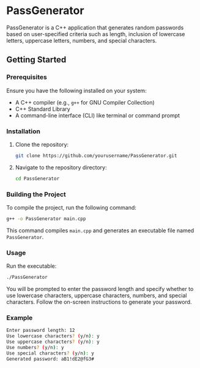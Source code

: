 # PassGenerator

PassGenerator is a C++ application that generates random passwords based on user-specified criteria such as length, inclusion of lowercase letters, uppercase letters, numbers, and special characters.

## Getting Started

### Prerequisites

Ensure you have the following installed on your system:

- A C++ compiler (e.g., `g++` for GNU Compiler Collection)
- C++ Standard Library
- A command-line interface (CLI) like terminal or command prompt

### Installation

1. Clone the repository:

   ```sh
   git clone https://github.com/yourusername/PassGenerator.git
   ```

2. Navigate to the repository directory:

   ```sh
   cd PassGenerator
   ```

### Building the Project

To compile the project, run the following command:

```sh
g++ -o PassGenerator main.cpp
```

This command compiles `main.cpp` and generates an executable file named `PassGenerator`.

### Usage

Run the executable:

```sh
./PassGenerator
```

You will be prompted to enter the password length and specify whether to use lowercase characters, uppercase characters, numbers, and special characters. Follow the on-screen instructions to generate your password.

### Example

```sh
Enter password length: 12
Use lowercase characters? (y/n): y
Use uppercase characters? (y/n): y
Use numbers? (y/n): y
Use special characters? (y/n): y
Generated password: aB1!dE2@fG3#
```
